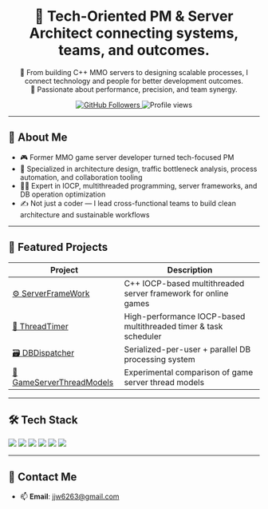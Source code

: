 <!-- GitHub Profile README for https://github.com/beckhamRealMadrid -->

<h1 align="center">👋 Tech-Oriented PM & Server Architect connecting systems, teams, and outcomes.</h1>

<p align="center">
🧠 From building C++ MMO servers to designing scalable processes, I connect technology and people for better development outcomes.<br>
🚀 Passionate about performance, precision, and team synergy.
</p>

<p align="center">
  <a href="https://github.com/beckhamRealMadrid">
    <img src="https://img.shields.io/github/followers/beckhamRealMadrid?label=Follow&style=social" alt="GitHub Followers">
  </a>
  <img src="https://komarev.com/ghpvc/?username=beckhamRealMadrid&style=flat-square&color=blue" alt="Profile views" />
</p>

---

## 🧩 About Me

- 🎮 Former MMO game server developer turned tech-focused PM  
- 🧠 Specialized in architecture design, traffic bottleneck analysis, process automation, and collaboration tooling  
- 👨‍💻 Expert in IOCP, multithreaded programming, server frameworks, and DB operation optimization  
- ✍️ Not just a coder — I lead cross-functional teams to build clean architecture and sustainable workflows  

---

## 🚀 Featured Projects

| Project | Description |
|--------|-------------|
| [⚙️ ServerFrameWork](https://github.com/beckhamRealMadrid/ServerFrameWork) | C++ IOCP-based multithreaded server framework for online games |
| [🧵 ThreadTimer](https://github.com/beckhamRealMadrid/ThreadTimer) | High-performance IOCP-based multithreaded timer & task scheduler |
| [🗃️ DBDispatcher](https://github.com/beckhamRealMadrid/DBDispatcher) | Serialized-per-user + parallel DB processing system |
| [🧪 GameServerThreadModels](https://github.com/beckhamRealMadrid/GameServerThreadModels) | Experimental comparison of game server thread models |

---

## 🛠️ Tech Stack

<p align="left">
  <img src="https://img.shields.io/badge/C++-00599C?style=for-the-badge&logo=c%2B%2B&logoColor=white" />
  <img src="https://img.shields.io/badge/C%23-239120?style=for-the-badge&logo=c-sharp&logoColor=white" />
  <img src="https://img.shields.io/badge/MS SQL-CC2927?style=for-the-badge&logo=microsoft-sql-server&logoColor=white" />
  <img src="https://img.shields.io/badge/ASP.NET-512BD4?style=for-the-badge&logo=dotnet&logoColor=white" />
  <img src="https://img.shields.io/badge/Docker-2496ED?style=for-the-badge&logo=docker&logoColor=white" />
  <img src="https://img.shields.io/badge/JIRA-0052CC?style=for-the-badge&logo=jira&logoColor=white" />
</p>

---

## 🤝 Contact Me

- 📫 **Email**: jjw6263@gmail.com  
